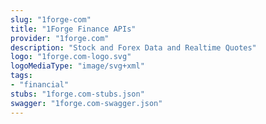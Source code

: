 ```yaml
---
slug: "1forge-com"
title: "1Forge Finance APIs"
provider: "1forge.com"
description: "Stock and Forex Data and Realtime Quotes"
logo: "1forge.com-logo.svg"
logoMediaType: "image/svg+xml"
tags:
- "financial"
stubs: "1forge.com-stubs.json"
swagger: "1forge.com-swagger.json"
---
```

